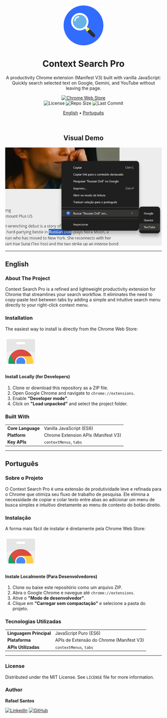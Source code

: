 <p align="center">
  <img src=".github/assets/logo.png" alt="Context Search Pro Logo" width="128">
</p>

<h1 align="center">Context Search Pro</h1>

<p align="center">
  A productivity Chrome extension (Manifest V3) built with vanilla JavaScript: Quickly search selected text on Google, Gemini, and YouTube without leaving the page.
</p>

<p align="center">
  <a href="https://chromewebstore.google.com/detail/context-search-pro/dhedoljikiimdkkifknocbpbihdihbpk" target="_blank">
    <img alt="Chrome Web Store" src="https://img.shields.io/chrome-web-store/v/dhedoljikiimdkkifknocbpbihdihbpk?style=for-the-badge&logo=google-chrome&logoColor=white">
  </a>
  <br>
  <img alt="License" src="https://img.shields.io/github/license/rafael-s-santos/context-search-pro?style=for-the-badge">
  <img alt="Repo Size" src="https://img.shields.io/github/repo-size/rafael-s-santos/context-search-pro?style=for-the-badge&color=36a3f7">
  <img alt="Last Commit" src="https://img.shields.io/github/last-commit/rafael-s-santos/context-search-pro?style=for-the-badge&color=green">
</p>

<p align="center">
  <a href="#-english">English</a> •
  <a href="#-português">Português</a>
</p>

<br>

<h2 align="center">Visual Demo</h2>
<p align="center">
  <img src=".github/assets/screenshot-1.png" alt="Screenshot: Context Menu in Action" width="600">
</p>

---

<a name="-english"></a>
## English

### About The Project

Context Search Pro is a refined and lightweight productivity extension for Chrome that streamlines your search workflow. It eliminates the need to copy-paste text between tabs by adding a simple and intuitive search menu directly to your right-click context menu.

### Installation

The easiest way to install is directly from the Chrome Web Store:

<a href="https://chromewebstore.google.com/detail/context-search-pro/dhedoljikiimdkkifknocbpbihdihbpk" target="_blank">
    <img alt="Get it on the Chrome Web Store" src=".github/assets/chrome-store-badge.svg" width="100">
</a>

#### Install Locally (for Developers)

1.  Clone or download this repository as a ZIP file.
2.  Open Google Chrome and navigate to `chrome://extensions`.
3.  Enable **"Developer mode"**.
4.  Click on **"Load unpacked"** and select the project folder.

### Built With

<table>
  <tr>
    <td><b>Core Language</b></td>
    <td>Vanilla JavaScript (ES6)</td>
  </tr>
  <tr>
    <td><b>Platform</b></td>
    <td>Chrome Extension APIs (Manifest V3)</td>
  </tr>
    <tr>
    <td><b>Key APIs</b></td>
    <td><code>contextMenus</code>, <code>tabs</code></td>
  </tr>
</table>

---

<a name="-português"></a>
## Português

### Sobre o Projeto

O Context Search Pro é uma extensão de produtividade leve e refinada para o Chrome que otimiza seu fluxo de trabalho de pesquisa. Ele elimina a necessidade de copiar e colar texto entre abas ao adicionar um menu de busca simples e intuitivo diretamente ao menu de contexto do botão direito.

### Instalação

A forma mais fácil de instalar é diretamente pela Chrome Web Store:

<a href="https://chromewebstore.google.com/detail/context-search-pro/dhedoljikiimdkkifknocbpbihdihbpk" target="_blank">
    <img alt="Disponível na Chrome Web Store" src=".github/assets/chrome-store-badge.svg" width="100">
</a>

#### Instale Localmente (Para Desenvolvedores)

1.  Clone ou baixe este repositório como um arquivo ZIP.
2.  Abra o Google Chrome e navegue até `chrome://extensions`.
3.  Ative o **"Modo de desenvolvedor"**.
4.  Clique em **"Carregar sem compactação"** e selecione a pasta do projeto.

### Tecnologias Utilizadas

<table>
  <tr>
    <td><b>Linguagem Principal</b></td>
    <td>JavaScript Puro (ES6)</td>
  </tr>
  <tr>
    <td><b>Plataforma</b></td>
    <td>APIs de Extensão do Chrome (Manifest V3)</td>
  </tr>
    <tr>
    <td><b>APIs Utilizadas</b></td>
    <td><code>contextMenus</code>, <code>tabs</code></td>
  </tr>
</table>

---

### License

Distributed under the MIT License. See `LICENSE` file for more information.

### Author

**Rafael Santos**

[![LinkedIn](https://img.shields.io/badge/LinkedIn-0A66C2?style=for-the-badge&logo=linkedin&logoColor=white)](https://www.linkedin.com/in/rafael-ssr/)
[![GitHub](https://img.shields.io/badge/GitHub-181717?style=for-the-badge&logo=github&logoColor=white)](https://github.com/rafael-s-santos)